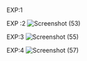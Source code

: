 EXP:1

EXP :2
![Screenshot (53)](https://user-images.githubusercontent.com/112294762/236112719-89820ace-767a-49ed-87cf-304eccf58123.png)

EXP:3
![Screenshot (55)](https://user-images.githubusercontent.com/112294762/236113371-9550ab05-2d24-42fb-9dcf-9b453b81c28c.png)

EXP:4
![Screenshot (57)](https://user-images.githubusercontent.com/112294762/236114002-e7a7648a-d581-4816-82e7-8a765fe72578.png)
